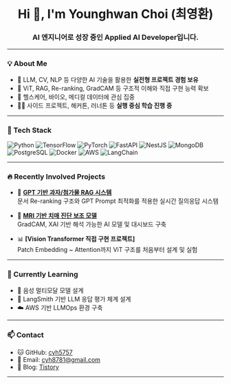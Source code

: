 <h1 align="center">Hi 👋, I'm Younghwan Choi (최영환)</h1>
<h3 align="center">AI 엔지니어로 성장 중인 Applied AI Developer입니다.</h3>

---

### 💡 About Me

- 🤖 LLM, CV, NLP 등 다양한 AI 기술을 활용한 **실전형 프로젝트 경험 보유**
- 🧠 ViT, RAG, Re-ranking, GradCAM 등 구조적 이해와 직접 구현 능력 확보
- 💊 헬스케어, 바이오, 메디컬 데이터에 관심 집중
- 🏃‍♂️ 사이드 프로젝트, 해커톤, 러너톤 등 **실행 중심 학습 진행 중**

---

### 🧰 Tech Stack

![Python](https://img.shields.io/badge/-Python-3776AB?logo=python&logoColor=white)
![TensorFlow](https://img.shields.io/badge/-TensorFlow-FF6F00?logo=tensorflow&logoColor=white)
![PyTorch](https://img.shields.io/badge/-PyTorch-EE4C2C?logo=pytorch&logoColor=white)
![FastAPI](https://img.shields.io/badge/-FastAPI-009688?logo=fastapi)
![NestJS](https://img.shields.io/badge/-NestJS-E0234E?logo=nestjs)
![MongoDB](https://img.shields.io/badge/-MongoDB-47A248?logo=mongodb&logoColor=white)
![PostgreSQL](https://img.shields.io/badge/-PostgreSQL-4169E1?logo=postgresql&logoColor=white)
![Docker](https://img.shields.io/badge/-Docker-2496ED?logo=docker)
![AWS](https://img.shields.io/badge/-AWS-232F3E?logo=amazon-aws)
![LangChain](https://img.shields.io/badge/-LangChain-2e8b57?logo=data&logoColor=white)

---


### 🔥 Recently Involved Projects

- 🧠 **[GPT 기반 과자/첨가물 RAG 시스템](https://github.com/cyh5757/HackathonLLM)**  
  문서 Re-ranking 구조와 GPT Prompt 최적화를 적용한 실시간 질의응답 시스템

- 🧬 **[MRI 기반 치매 진단 보조 모델](https://github.com/cyh5757/memoria_AI)**  
  GradCAM, XAI 기반 해석 가능한 AI 모델 및 대시보드 구축

- 📊 **[Vision Transformer 직접 구현 프로젝트]**  
  Patch Embedding ~ Attention까지 ViT 구조를 처음부터 설계 및 실험

---

### 🌱 Currently Learning

- 🤝 음성 멀티모달 모델 설계
- 🔬 LangSmith 기반 LLM 응답 평가 체계 설계
- ☁️ AWS 기반 LLMOps 환경 구축

---

### 📫 Contact

- 🐱 GitHub: [cyh5757](https://github.com/cyh5757)  
- 📩 Email: cyh8781@gmail.com  
- 📝 Blog: [Tistory](https://retrospect-box.tistory.com)

---
